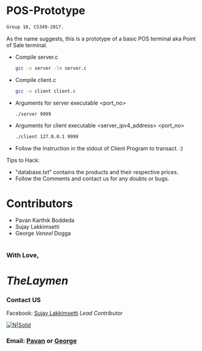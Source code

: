# POS-Prototype
```sh
Group 10, CS349-2017.
```

As the name suggests, this is a prototype of a basic POS terminal aka Point of Sale terminal.

  - Compile server.c
	```sh
	gcc -o server -lm server.c
	```
  - Compile client.c
	```sh
	gcc -o client client.c
	```
  - Arguments for server executable <executable> <port_no>
	```sh
	./server 9999
	```
  - Arguments for client executable <executable> <server_ipv4_address> <port_no>
	```sh
	./client 127.0.0.1 9999
	```
  - Follow the Instruction in the stdout of Client Program to transact. :)

Tips to Hack:

  - "database.txt" contains the products and their respective prices.
  - Follow the Comments and contact us for any doubts or bugs.

# Contributors
- Pavan Karthik Boddeda
- Sujay Lakkimsetti
- George *Veneel* Dogga


#
#
### With Love,

# *TheLaymen*

### Contact US
Facebook: [Sujay Lakkimsetti] *Lead Contributor*

[![N|Solid](https://scontent.fdel1-1.fna.fbcdn.net/v/t1.0-9/15241999_1177779025641177_7351531658948306661_n.jpg?oh=53f82265f02286b270a4aaee40c7f51e&oe=59253118)](https://www.facebook.com/sujay.lakkimsetti)
### Email: [Pavan] or [George]
[Sujay Lakkimsetti]: <https://www.facebook.com/sujay.lakkimsetti>
[George]: <mailto://georgeveneeldogga@gmail.com>
[Pavan]: <mailto://pavankarthikboddeda@gmail.com>
